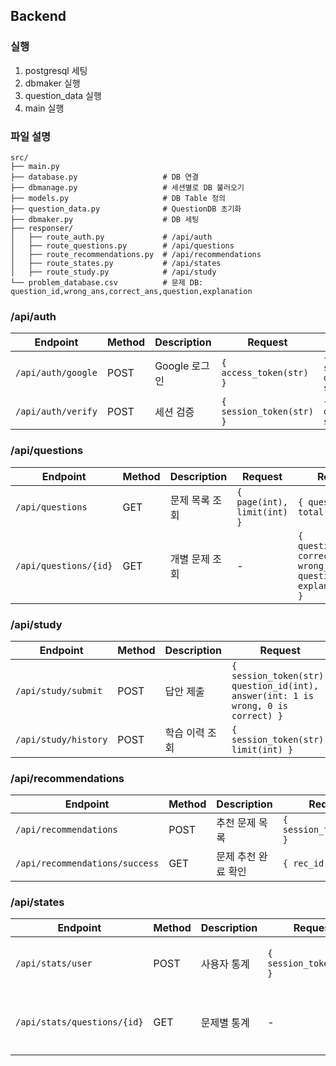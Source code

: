## Backend

### 실행

1. postgresql 세팅
2. dbmaker 실행
3. question_data 실행
4. main 실행

### 파일 설명
```
src/
├── main.py
├── database.py                   # DB 연결
├── dbmanage.py                   # 세션별로 DB 불러오기
├── models.py                     # DB Table 정의
├── question_data.py              # QuestionDB 초기화
├── dbmaker.py                    # DB 세팅
├── responser/
│   ├── route_auth.py             # /api/auth
│   ├── route_questions.py        # /api/questions
│   ├── route_recommendations.py  # /api/recommendations
│   ├── route_states.py           # /api/states
│   ├── route_study.py            # /api/study
└── problem_database.csv          # 문제 DB: question_id,wrong_ans,correct_ans,question,explanation
```

### /api/auth
| Endpoint | Method | Description | Request | Response |
| --- | --- | --- | --- | --- |
| `/api/auth/google` | POST | Google 로그인 | `{ access_token(str) }` | `{ session_token(str), display_name(str), study_level(int) }` |
| `/api/auth/verify` | POST | 세션 검증 | `{ session_token(str) }` | `{ is_valid(bool), display_name(str), study_level(int) }` |

### /api/questions
| Endpoint | Method | Description | Request | Response |
| --- | --- | --- | --- | --- |
| `/api/questions` | GET | 문제 목록 조회 | `{ page(int), limit(int) }` | `{ questions[], total(int) }` |
| `/api/questions/{id}` | GET | 개별 문제 조회 | - | `{ question_id(int), correct_ans(str), wrong_ans(str), question(str), explanation(str) }` |

### /api/study
| Endpoint | Method | Description | Request | Response |
| --- | --- | --- | --- | --- |
| `/api/study/submit` | POST | 답안 제출 | `{ session_token(str), question_id(int), answer(int: 1 is wrong, 0 is correct) }` | `{ success(bool), explanation(str) }` |
| `/api/study/history` | POST | 학습 이력 조회 | `{ session_token(str), limit(int) }` | `{ history[] }` |

### /api/recommendations
| Endpoint | Method | Description | Request | Response |
| --- | --- | --- | --- | --- |
| `/api/recommendations` | POST | 추천 문제 목록 | `{ session_token(str) }` | `{ rec_id(str) }` |
| `/api/recommendations/success`  | GET | 문제 추천 완료 확인 | `{ rec_id(str) }` | `{ success(bool), recommendation[{question_id(int)}] }` |

### /api/states
| Endpoint | Method | Description | Request | Response |
| --- | --- | --- | --- | --- |
| `/api/stats/user` | POST | 사용자 통계 | `{ session_token(str) }` | `{ study_states=[{created_at(datetime), correct(int: 1 is wrong, 0 is correct)}] }` |
| `/api/stats/questions/{id}` | GET | 문제별 통계 | - | `{ question_stats=[{question_id(int), created_at(datetime), correct(int: 1 is wrong, 0 is correct)}] }` |